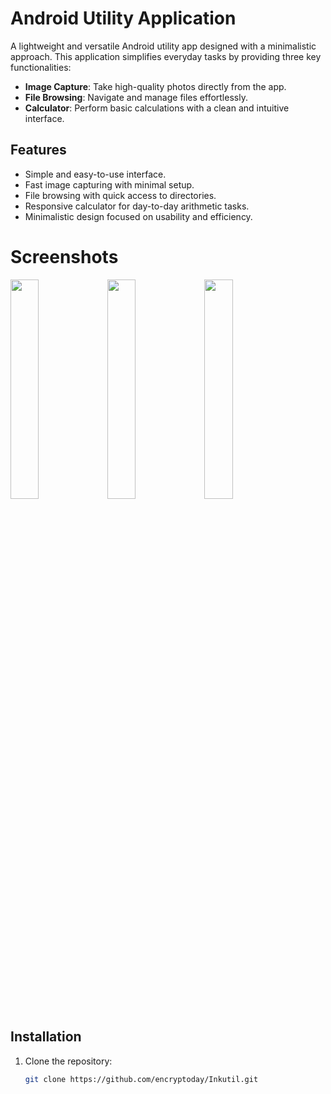 # Android Utility Application

A lightweight and versatile Android utility app designed with a minimalistic approach. This application simplifies everyday tasks by providing three key functionalities:  

- **Image Capture**: Take high-quality photos directly from the app.  
- **File Browsing**: Navigate and manage files effortlessly.  
- **Calculator**: Perform basic calculations with a clean and intuitive interface.  

## Features
- Simple and easy-to-use interface.  
- Fast image capturing with minimal setup.  
- File browsing with quick access to directories.  
- Responsive calculator for day-to-day arithmetic tasks.  
- Minimalistic design focused on usability and efficiency.  

# Screenshots

<img src="https://mmm.sh/github/inkutil/calc.png" width="30%">
<img src="https://mmm.sh/github/inkutil/files.png" width="30%">
<img src="https://mmm.sh/github/inkutil/camera.png" width="30%">

## Installation
1. Clone the repository:  
   ```bash
   git clone https://github.com/encryptoday/Inkutil.git
